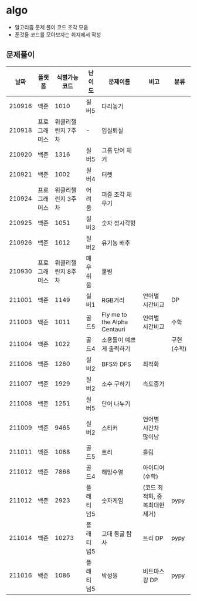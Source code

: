# algo

-   알고리즘 문제 풀이 코드 조각 모음
-   푼것들 코드를 모아보자는 취지에서 작성

## 문제풀이

| 날짜   | 플랫폼       | 식별가능코드       | 난이도    | 문제이름                     | 비고                           | 분류        |
| ------ | ------------ | ------------------ | --------- | ---------------------------- | ------------------------------ | ----------- |
| 210916 | 백준         | 1010               | 실버5     | 다리놓기                     |                                |
| 210918 | 프로그래머스 | 위클리챌린지 7주차 | -         | 입실퇴실                     |                                |
| 210920 | 백준         | 1316               | 실버5     | 그룹 단어 체커               |                                |
| 210921 | 백준         | 1002               | 실버4     | 터렛                         |                                |
| 210924 | 프로그래머스 | 위클리챌린지 3주차 | 어려움    | 퍼즐 조각 채우기             |                                |
| 210925 | 백준         | 1051               | 실버3     | 숫자 정사각형                |                                |
| 210926 | 백준         | 1012               | 실버2     | 유기농 배추                  |                                |
| 210930 | 프로그래머스 | 위클리챌린지 8주차 | 매우쉬움  | 물병                         |                                |
| 211001 | 백준         | 1149               | 실버1     | RGB거리                      | 언어별 시간비교                | DP          |
| 211003 | 백준         | 1011               | 골드5     | Fly me to the Alpha Centauri | 언여별 시간비교                | 수학        |
| 211004 | 백준         | 1022               | 골드4     | 소용돌이 예쁘게 출력하기     |                                | 구현 (수학) |
| 211006 | 백준         | 1260               | 실버2     | BFS와 DFS                    | 최적화                         |             |
| 211007 | 백준         | 1929               | 실버2     | 소수 구하기                  | 속도증가                       |             |
| 211008 | 백준         | 1251               | 실버5     | 단어 나누기                  |                                |             |
| 211009 | 백준         | 9465               | 실버2     | 스티커                       | 언어별 시간차 많이남           |             |
| 211011 | 백준         | 1068               | 골드5     | 트리                         | 틀림                           |             |
| 211012 | 백준         | 7868               | 골드4     | 해밍수열                     | 아이디어(수학)                 |             |
| 211012 | 백준         | 2923               | 플래티넘5 | 숫자게임                     | (코드 최적화, 중복최대한 제거) | pypy        |
| 211014 | 백준         | 10273              | 플래티넘5 | 고대 동굴 탐사               | 트리 DP                        | pypy        |
| 211016 | 백준         | 1086               | 플래티넘5 | 박성원                       | 비트마스킹 DP                  | pypy        |
